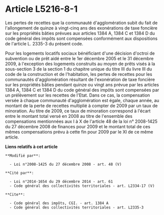 # Article L5216-8-1

Les pertes de recettes que la communauté d'agglomération subit du fait de l'allongement de quinze à vingt-cinq ans des
exonérations de taxe foncière sur les propriétés bâties prévues aux articles 1384 A, 1384 C et 1384 D du code général des
impôts sont compensées conformément aux dispositions de l'article L. 2335-3 du présent code. 

Pour les logements locatifs sociaux bénéficiant d'une décision d'octroi de subvention ou de prêt aidé entre le 1er décembre
2005 et le 31 décembre 2009, à l'exception des logements construits au moyen de prêts visés à la sous-section 3 de la section
1 du chapitre unique du titre III du livre III du code de la construction et de l'habitation, les pertes de recettes pour les
communautés d'agglomération résultant de l'exonération de taxe foncière sur les propriétés bâties pendant quinze ou vingt ans
prévue par les articles 1384 A, 1384 C et 1384 D du code général des impôts sont compensées par un prélèvement sur les
recettes de l'Etat. Dans ce cas, la compensation versée à chaque communauté d'agglomération est égale, chaque année, au
montant de la perte de recettes multiplié à compter de 2009 par un taux de minoration. Au titre de 2009, ce taux de
minoration correspond à l'écart entre le montant total versé en 2008 au titre de l'ensemble des compensations mentionnées aux
I à X de l'article 48 de la loi n° 2008-1425 du 27 décembre 2008 de finances pour 2009 et le montant total de ces mêmes
compensations prévu à cette fin pour 2009 par le XI de ce même article.

**Liens relatifs à cet article**

	**Modifié par**:

	  - Loi n°2008-1425 du 27 décembre 2008 - art. 48 (V)

	**Cité par**:

	  - Loi n°2014-1654 du 29 décembre 2014 - art. 61
	  - Code général des collectivités territoriales - art. L2334-17 (V)

	**Cite**:

	  - Code général des impôts, CGI. - art. 1384 A
	  - Code général des collectivités territoriales - art. L2335-3
